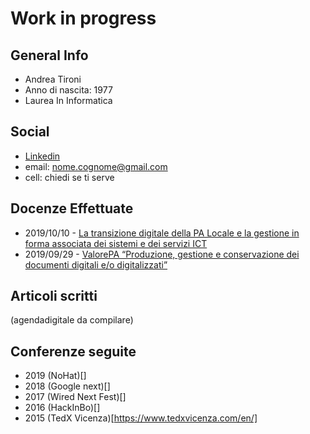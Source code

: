 # Work in progress

## General Info

* Andrea Tironi
* Anno di nascita: 1977
* Laurea In Informatica

## Social

* [Linkedin](https://www.linkedin.com/in/andrea-tironi-381b6a52/)
* email: nome.cognome@gmail.com
* cell: chiedi se ti serve

## Docenze Effettuate
* 2019/10/10 - [La transizione digitale della PA Locale e la gestione in forma associata dei sistemi e dei servizi ICT](https://github.com/AndreaTironi1/AndreaTironi1.github.io/blob/master/docenze/20191010_Risorse_e_Comuni_La_transizione_digitale_della_PA_Locale_e_la_gestione_in_forma_associata_dei_sistemi_e_dei_servizi_ICT.pdf)
* 2019/09/29 - [ValorePA “Produzione, gestione e conservazione dei documenti digitali e/o digitalizzati”](https://github.com/AndreaTironi1/AndreaTironi1.github.io/blob/master/docenze/20190329_MIP_Programma_Produzione_gestione_conservazione_documenti_digitali_base_Milano.pdf)

## Articoli scritti

(agendadigitale da compilare)

## Conferenze seguite
* 2019 (NoHat)[]
* 2018 (Google next)[]
* 2017 (Wired Next Fest)[]
* 2016 (HackInBo)[]
* 2015 (TedX Vicenza)[https://www.tedxvicenza.com/en/]

